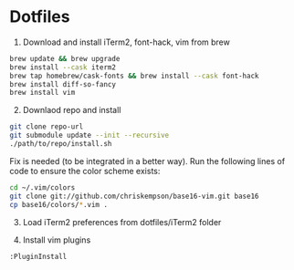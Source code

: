 # Dotfiles

1. Download and install iTerm2, font-hack, vim from brew
```bash
brew update && brew upgrade
brew install --cask iterm2
brew tap homebrew/cask-fonts && brew install --cask font-hack
brew install diff-so-fancy
brew install vim
```

2. Downlaod repo and install
```bash
git clone repo-url
git submodule update --init --recursive
./path/to/repo/install.sh
```

Fix is needed (to be integrated in a better way).
 Run the following lines of code to ensure the color scheme exists:
 ```bash
cd ~/.vim/colors
git clone git://github.com/chriskempson/base16-vim.git base16
cp base16/colors/*.vim .
 ```

3. Load iTerm2 preferences from dotfiles/iTerm2 folder

4. Install vim plugins
```vim
:PluginInstall
```
